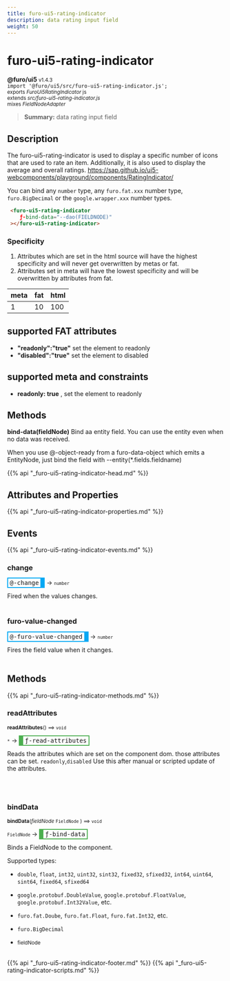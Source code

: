 ```yaml
---
title: furo-ui5-rating-indicator
description: data rating input field
weight: 50
---
```


# furo-ui5-rating-indicator
**@furo/ui5** <small>v1.4.3</small>
<br>`import '@furo/ui5/src/furo-ui5-rating-indicator.js';`<small>
<br>exports *FuroUi5RatingIndicator* js
<br>extends *src/furo-ui5-rating-indicator.js*
<br> mixes *FieldNodeAdapter*</small>

> **Summary:** data rating input field

## Description

The furo-ui5-rating-indicator  is used to display a specific number of icons that are used to rate an item.
Additionally, it is also used to display the average and overall ratings.
https://sap.github.io/ui5-webcomponents/playground/components/RatingIndicator/

You can bind any `number` type, any `furo.fat.xxx` number type, `furo.BigDecimal` or the `google.wrapper.xxx` number types.

```html
 <furo-ui5-rating-indicator
    ƒ-bind-data="--dao(FIELDNODE)"
 ></furo-ui5-rating-indicator>
```

### Specificity
1. Attributes which are set in the html source will have the highest specificity and will never get overwritten by metas or fat.
2. Attributes set in meta will have the lowest specificity and will be overwritten by attributes from fat.

| meta  | fat  | html  |
|------  |-----  |------  |
| 1      | 10    | 100    |


## supported FAT attributes
 - **"readonly":"true"** set the element to readonly
 - **"disabled":"true"** set the element to disabled

## supported meta and constraints
- **readonly: true** , set the element to readonly

## Methods
**bind-data(fieldNode)**
Bind aa entity field. You can use the entity even when no data was received.

When you use @-object-ready from a furo-data-object which emits a EntityNode, just bind the field with --entity(*.fields.fieldname)

{{% api "_furo-ui5-rating-indicator-head.md" %}}

## Attributes and Properties
{{% api "_furo-ui5-rating-indicator-properties.md" %}}











## Events
{{% api "_furo-ui5-rating-indicator-events.md" %}}

### **change**
<span  style="border-width:2px 10px 2px 2px; border-style: solid;border-color:  rgb(2, 168, 244);font-family:monospace; padding:2px 4px;">@-change</span>
→ <small>``number``</small>

 Fired when the values changes.
<br><br>
### **furo-value-changed**
<span  style="border-width:2px 10px 2px 2px; border-style: solid;border-color:  rgb(2, 168, 244);font-family:monospace; padding:2px 4px;">@-furo-value-changed</span>
→ <small>``number``</small>

Fires the field value when it changes.
<br><br>

## Methods
{{% api "_furo-ui5-rating-indicator-methods.md" %}}


### **readAttributes**
<small>**readAttributes**() ⟹ `void`</small>

<small>`*`</small> →
<span  style="border-width:2px 2px 2px 10px; border-style: solid;border-color:  rgb(76, 175, 80);font-family:monospace; padding:2px 4px;">ƒ-read-attributes</span>

Reads the attributes which are set on the component dom.
those attributes can be set. `readonly`,`disabled`
Use this after manual or scripted update of the attributes.

<br><br>


### **bindData**
<small>**bindData**(*fieldNode* `FieldNode` ) ⟹ `void`</small>

<small>`FieldNode` </small> →
<span  style="border-width:2px 2px 2px 10px; border-style: solid;border-color:  rgb(76, 175, 80);font-family:monospace; padding:2px 4px;">ƒ-bind-data</span>

Binds a FieldNode to the component.

Supported types:
- `double`, `float`, `int32`, `uint32`, `sint32`, `fixed32`, `sfixed32`, `int64`, `uint64`, `sint64`, `fixed64`, `sfixed64`
- `google.protobuf.DoubleValue`, `google.protobuf.FloatValue`, `google.protobuf.Int32Value`, etc.
- `furo.fat.Doube`, `furo.fat.Float`, `furo.fat.Int32`, etc.
- `furo.BigDecimal`

- <small>fieldNode </small>
<br><br>










{{% api "_furo-ui5-rating-indicator-footer.md" %}}
{{% api "_furo-ui5-rating-indicator-scripts.md" %}}

